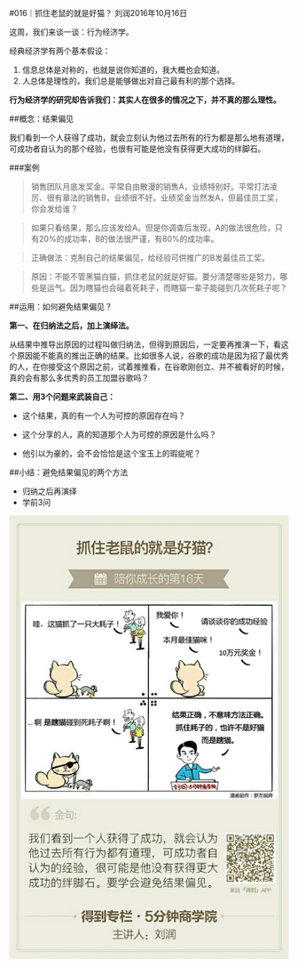 #016｜抓住老鼠的就是好猫？
刘润2016年10月16日

这周，我们来谈一谈：行为经济学。

经典经济学有两个基本假设：

1. 信息总体是对称的，也就是说你知道的，我大概也会知道。
2. 人总体是理性的，我们总是能够做出对自己最有利的那个选择。

**行为经济学的研究却告诉我们：其实人在很多的情况之下，并不真的那么理性。**

##概念：结果偏见

我们看到一个人获得了成功，就会立刻认为他过去所有的行为都是那么地有道理，可成功者自认为的那个经验，也很有可能是他没有获得更大成功的绊脚石。

###案例

>销售团队月底发奖金。平常自由散漫的销售A，业绩特别好。平常打法凌厉、很有章法的销售B，业绩很不好。业绩奖金当然发A，但最佳员工奖，你会发给谁？

>如果只看结果，那么应该发给A。但是你调查后发现，A的做法很危险，只有20%的成功率，B的做法很严谨，有80%的成功率。

>正确做法：克制自己的结果偏见，给经验可供推广的B发最佳员工奖。

>原因：不能不管黑猫白猫，抓住老鼠的就是好猫。要分清楚哪些是努力，哪些是运气。因为瞎猫也会碰着死耗子，而瞎猫一辈子能碰到几次死耗子呢？

##运用：如何避免结果偏见？

**第一、在归纳法之后，加上演绎法。**

从结果中推导出原因的过程叫做归纳法，但得到原因后，一定要再推演一下，看这个原因能不能真的推出正确的结果。比如很多人说，谷歌的成功是因为招了最优秀的人，在你接受这个原因之前，试着推推看，在谷歌刚创立、并不被看好的时候，真的会有那么多优秀的员工加盟谷歌吗？

**第二、用3个问题来武装自己：**

- 这个结果，真的有一个人为可控的原因存在吗？

- 这个分享的人，真的知道那个人为可控的原因是什么吗？

- 他引以为豪的，会不会恰恰是这个宝玉上的瑕疵呢？

##小结：避免结果偏见的两个方法

- 归纳之后再演绎
- 学前3问

![](./_image/2017-08-04-10-34-26.jpg)

